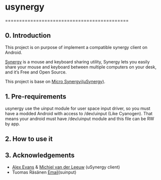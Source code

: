 # usynergy
============================================

## 0. Introduction

This project is on purpose of implement a compatible synergy client 
on Android.

[Synergy][1] is a mouse and keyboard sharing utility, Synergy lets you
easily share your mouse and keyboard between multiple computers on
your desk, and it’s Free and Open Source.

This project is base on [Micro Synergyi(μSynergy)][2].


## 1. Pre-requirements

usynergy use the uinput module for user space input driver, so you must have
a modded Android with access to /dev/uinput (Like Cyanogen). That means
your android must have /dev/uinput module and this file can be RW by app.

## 2. How to use it

## 3. Acknowledgements

* [Alex Evans][3] & [Michiel van der Leeuw][4]  (uSynergy client)
* Tuomas Räsänen [Email][5](suinput)

[1]:http://synergy-foss.org/
[2]:http://synergy-foss.org/wiki/Micro_Synergy
[3]:http://en.wikipedia.org/wiki/Alex_Evans_(video_game_developer)
[4]:http://en.wikipedia.org/wiki/Michiel_van_der_Leeuw
[5]:tuos@codegrove.org
